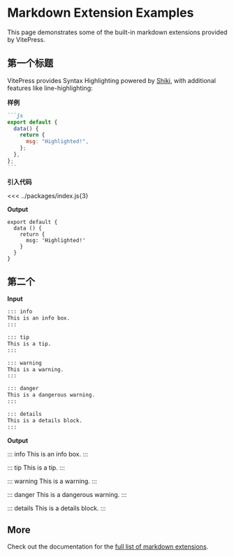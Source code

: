 # Markdown Extension Examples

This page demonstrates some of the built-in markdown extensions provided by VitePress.

## 第一个标题

VitePress provides Syntax Highlighting powered by [Shiki](https://github.com/shikijs/shiki), with additional features like line-highlighting:

**样例**

````md
```js
export default {
  data() {
    return {
      msg: "Highlighted!",
    };
  },
};
```
````

**引入代码**

<<< ../packages/index.js{3}

**Output**

```js{4}
export default {
  data () {
    return {
      msg: 'Highlighted!'
    }
  }
}
```

## 第二个

**Input**

```md
::: info
This is an info box.
:::

::: tip
This is a tip.
:::

::: warning
This is a warning.
:::

::: danger
This is a dangerous warning.
:::

::: details
This is a details block.
:::
```

**Output**

::: info
This is an info box.
:::

::: tip
This is a tip.
:::

::: warning
This is a warning.
:::

::: danger
This is a dangerous warning.
:::

::: details
This is a details block.
:::

## More

Check out the documentation for the [full list of markdown extensions](https://vitepress.dev/guide/markdown).
